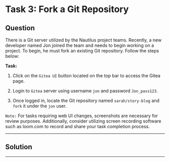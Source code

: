 # Task 3: Fork a Git Repository

## Question

There is a Git server utilized by the Nautilus project teams. Recently, a new developer named Jon joined the team and needs to begin working on a project. To begin, he must fork an existing Git repository. Follow the steps below:

**Task:**

1. Click on the `Gitea UI` button located on the top bar to access the Gitea page.

2. Login to `Gitea` server using username `jon` and password `Jon_pass123`.

3. Once logged in, locate the Git repository named `sarah/story-blog` and `fork` it under the `jon` user.

`Note:` For tasks requiring web UI changes, screenshots are necessary for review purposes. Additionally, consider utilizing screen recording software such as loom.com to record and share your task completion process.

---

## Solution



---
